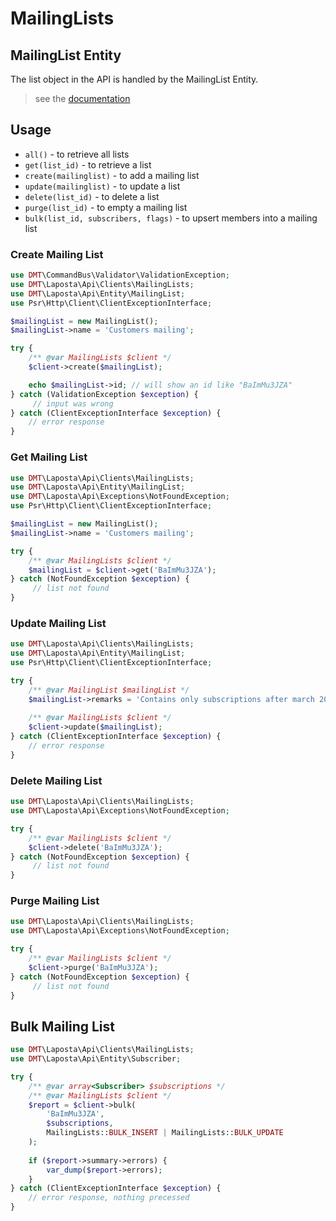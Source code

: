# MailingLists

## MailingList Entity

The list object in the API is handled by the MailingList Entity.

> see the [documentation](https://api.laposta.nl/doc/index.en.php#lists)

## Usage

* `all()` - to retrieve all lists
* `get(list_id)` - to retrieve a list
* `create(mailinglist)` - to add a mailing list
* `update(mailinglist)` - to update a list
* `delete(list_id)` - to delete a list
* `purge(list_id)` - to empty a mailing list
* `bulk(list_id, subscribers, flags)` - to upsert members into a mailing list

### Create Mailing List

```php
use DMT\CommandBus\Validator\ValidationException;
use DMT\Laposta\Api\Clients\MailingLists;
use DMT\Laposta\Api\Entity\MailingList;
use Psr\Http\Client\ClientExceptionInterface;

$mailingList = new MailingList();
$mailingList->name = 'Customers mailing';

try {
    /** @var MailingLists $client */
    $client->create($mailingList);

    echo $mailingList->id; // will show an id like "BaImMu3JZA" 
} catch (ValidationException $exception) {
     // input was wrong 
} catch (ClientExceptionInterface $exception) {
    // error response
}
```

### Get Mailing List

```php
use DMT\Laposta\Api\Clients\MailingLists;
use DMT\Laposta\Api\Entity\MailingList;
use DMT\Laposta\Api\Exceptions\NotFoundException;
use Psr\Http\Client\ClientExceptionInterface;

$mailingList = new MailingList();
$mailingList->name = 'Customers mailing';

try {
    /** @var MailingLists $client */
    $mailingList = $client->get('BaImMu3JZA');
} catch (NotFoundException $exception) {
     // list not found
}
```

### Update Mailing List

```php
use DMT\Laposta\Api\Clients\MailingLists;
use DMT\Laposta\Api\Entity\MailingList;
use Psr\Http\Client\ClientExceptionInterface;

try {
    /** @var MailingList $mailingList */
    $mailingList->remarks = 'Contains only subscriptions after march 2013';
    
    /** @var MailingLists $client */
    $client->update($mailingList);
} catch (ClientExceptionInterface $exception) {
    // error response
}
```

### Delete Mailing List

```php
use DMT\Laposta\Api\Clients\MailingLists;
use DMT\Laposta\Api\Exceptions\NotFoundException;

try {
    /** @var MailingLists $client */
    $client->delete('BaImMu3JZA');
} catch (NotFoundException $exception) {
     // list not found
}
```

### Purge Mailing List

```php
use DMT\Laposta\Api\Clients\MailingLists;
use DMT\Laposta\Api\Exceptions\NotFoundException;

try {
    /** @var MailingLists $client */
    $client->purge('BaImMu3JZA');
} catch (NotFoundException $exception) {
     // list not found
}
```

## Bulk Mailing List

```php
use DMT\Laposta\Api\Clients\MailingLists;
use DMT\Laposta\Api\Entity\Subscriber;

try {
    /** @var array<Subscriber> $subscriptions */
    /** @var MailingLists $client */
    $report = $client->bulk(
        'BaImMu3JZA', 
        $subscriptions, 
        MailingLists::BULK_INSERT | MailingLists::BULK_UPDATE
    );
    
    if ($report->summary->errors) {
        var_dump($report->errors);
    }
} catch (ClientExceptionInterface $exception) {
    // error response, nothing precessed
}
```
